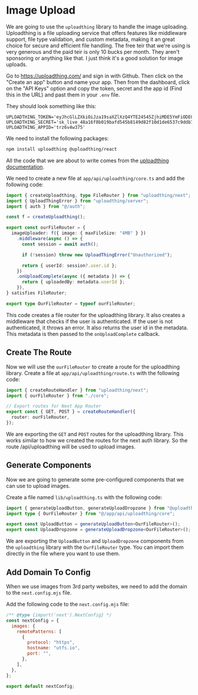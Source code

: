 # Image Upload

We are going to use the `uploadthing` library to handle the image uploading. Uploadthing is a file uploading service that offers features like middleware support, file type validation, and custom metadata, making it an great choice for secure and efficient file handling. The free teir that we're using is very generous and the paid teir is only 10 bucks per month. They aren't sponsoring or anything like that. I just think it's a good solution for image uploads.

Go to https://uploadthing.com/ and sign in with Github. Then click on the "Create an app" button and name your app. Then from the dashboard, click on the "API Keys" option and copy the token, secret and the app id (Find this in the URL) and past them in your `.env` file.

They should look something like this:

```
UPLOADTHING_TOKEN='eyJhcGlLZXkiOiJza19saXZlXzQ4YTE24545ZjhiMDE5YmFiODE0OWQ4MmYxMGQxZGU2NTM3YzlkZGI3YjNiZDk3MmRhNGZmNGMwMmJlOWI2Y2Q0N2UiLCJhcHBJZCI6InRyejZ2NHczNzUiLCJyZWdpb25zIjpbInNlYTEiXX0='
UPLOADTHING_SECRET='sk_live_48a16f8b019bafd545b8149d82f10d1de6537c9ddb7b3bd972da4ff4c02be9b6cd47e'
UPLOADTHING_APPID='trz6v4w375'
```

We need to install the following packages:

```bash
npm install uploadthing @uploadthing/react
```

All the code that we are about to write comes from the [uploadthing documentation](https://docs.uploadthing.com/getting-started/appdir).

We need to create a new file at `app/api/uploadthing/core.ts` and add the following code:

```ts
import { createUploadthing, type FileRouter } from "uploadthing/next";
import { UploadThingError } from "uploadthing/server";
import { auth } from "@/auth";

const f = createUploadthing();

export const ourFileRouter = {
  imageUploader: f({ image: { maxFileSize: "4MB" } })
    .middleware(async () => {
      const session = await auth();

      if (!session) throw new UploadThingError("Unauthorized");

      return { userId: session?.user.id };
    })
    .onUploadComplete(async ({ metadata }) => {
      return { uploadedBy: metadata.userId };
    }),
} satisfies FileRouter;

export type OurFileRouter = typeof ourFileRouter;
```

This code creates a file router for the uploadthing library. It also creates a middleware that checks if the user is authenticated. If the user is not authenticated, it throws an error. It also returns the user id in the metadata. This metadata is then passed to the `onUploadComplete` callback.

## Create The Route

Now we will use the `ourFileRouter` to create a route for the uploadthing library. Create a file at `app/api/uploadthing/route.ts` with the following code:

```ts
import { createRouteHandler } from "uploadthing/next";
import { ourFileRouter } from "./core";

// Export routes for Next App Router
export const { GET, POST } = createRouteHandler({
  router: ourFileRouter,
});
```

We are exporting the `GET` and `POST` routes for the uploadthing library. This works similar to how we created the routes for the next auth library. So the route /api/uploadthing will be used to upload images.

## Generate Components

Now we are going to generate some pre-configured components that we can use to upload images.

Create a file named `lib/uploadthing.ts` with the following code:

```ts
import { generateUploadButton, generateUploadDropzone } from "@uploadthing/react";
import type { OurFileRouter } from "@/app/api/uploadthing/core";

export const UploadButton = generateUploadButton<OurFileRouter>();
export const UploadDropzone = generateUploadDropzone<OurFileRouter>();
```

We are exporting the `UploadButton` and `UploadDropzone` components from the `uploadthing` library with the `OurFileRouter` type. You can import them directly in the file where you want to use them.

## Add Domain To Config

When we use images from 3rd party websites, we need to add the domain to the `next.config.mjs` file.

Add the following code to the `next.config.mjs` file:

```js
/** @type {import('next').NextConfig} */
const nextConfig = {
  images: {
    remotePatterns: [
      {
        protocol: "https",
        hostname: "utfs.io",
        port: "",
      },
    ],
  },
};

export default nextConfig;
```
